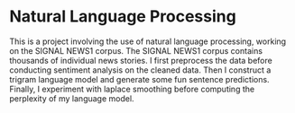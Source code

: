 # Natural Language Processing
This is a project involving the use of natural language processing, working on the SIGNAL NEWS1 corpus.
The SIGNAL NEWS1 corpus contains thousands of individual news stories.
I first preprocess the data before conducting sentiment analysis on the cleaned data.
Then I construct a trigram language model and generate some fun sentence predictions.
Finally, I experiment with laplace smoothing before computing the perplexity of my language model.
